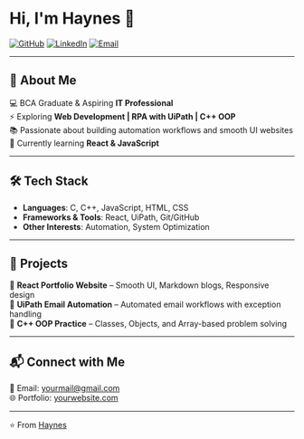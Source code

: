 # Hi, I'm Haynes 👋  

[![GitHub](https://img.shields.io/badge/GitHub-000?logo=github&logoColor=fff)](https://github.com/Haynes79)
[![LinkedIn](https://img.shields.io/badge/LinkedIn-0A66C2?logo=linkedin&logoColor=fff)](https://linkedin.com/in/your-profile)
[![Email](https://img.shields.io/badge/Email-D14836?logo=gmail&logoColor=fff)](mailto:haynesej79@gmail.com)

---

## 🚀 About Me  
💻 BCA Graduate & Aspiring **IT Professional**  
⚡ Exploring **Web Development | RPA with UiPath | C++ OOP**  
📚 Passionate about building automation workflows and smooth UI websites  
🌱 Currently learning **React & JavaScript**  

---

## 🛠️ Tech Stack  
- **Languages**: C, C++, JavaScript, HTML, CSS  
- **Frameworks & Tools**: React, UiPath, Git/GitHub  
- **Other Interests**: Automation, System Optimization  

---

## 🚀 Projects  
🔹 **React Portfolio Website** – Smooth UI, Markdown blogs, Responsive design  
🔹 **UiPath Email Automation** – Automated email workflows with exception handling  
🔹 **C++ OOP Practice** – Classes, Objects, and Array-based problem solving  

---

## 📬 Connect with Me  
📧 Email: [yourmail@gmail.com](mailto:yourmail@gmail.com)  
🌐 Portfolio: [yourwebsite.com](https://yourwebsite.com)  

---

⭐️ From [Haynes](https://github.com/your-username)
